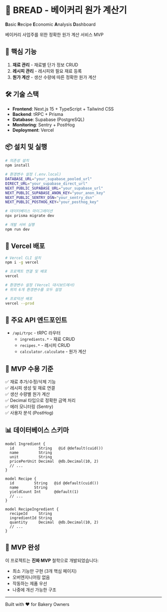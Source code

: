# 🍞 BREAD - 베이커리 원가 계산기

**B**asic **R**ecipe **E**conomic **A**nalysis **D**ashboard

베이커리 사업주를 위한 정확한 원가 계산 서비스 MVP

## 🚀 핵심 기능

1. **재료 관리** - 재료별 단가 정보 CRUD
2. **레시피 관리** - 레시피와 필요 재료 등록
3. **원가 계산** - 생산 수량에 따른 정확한 원가 계산

## 🛠️ 기술 스택

- **Frontend**: Next.js 15 + TypeScript + Tailwind CSS
- **Backend**: tRPC + Prisma
- **Database**: Supabase (PostgreSQL)
- **Monitoring**: Sentry + PostHog
- **Deployment**: Vercel

## 📦 설치 및 실행

```bash
# 의존성 설치
npm install

# 환경변수 설정 (.env.local)
DATABASE_URL="your_supabase_pooled_url"
DIRECT_URL="your_supabase_direct_url"
NEXT_PUBLIC_SUPABASE_URL="your_supabase_url"
NEXT_PUBLIC_SUPABASE_ANON_KEY="your_anon_key"
NEXT_PUBLIC_SENTRY_DSN="your_sentry_dsn"
NEXT_PUBLIC_POSTHOG_KEY="your_posthog_key"

# 데이터베이스 마이그레이션
npx prisma migrate dev

# 개발 서버 실행
npm run dev
```

## 🚀 Vercel 배포

```bash
# Vercel CLI 설치
npm i -g vercel

# 프로젝트 연결 및 배포
vercel

# 환경변수 설정 (Vercel 대시보드에서)
# 위의 6개 환경변수를 모두 설정

# 프로덕션 배포
vercel --prod
```

## 📝 주요 API 엔드포인트

- `/api/trpc` - tRPC 라우터
  - `ingredients.*` - 재료 CRUD
  - `recipes.*` - 레시피 CRUD
  - `calculator.calculate` - 원가 계산

## 🎯 MVP 수용 기준

✅ 재료 추가/수정/삭제 기능  
✅ 레시피 생성 및 재료 연결  
✅ 생산 수량별 원가 계산  
✅ Decimal 타입으로 정확한 금액 처리  
✅ 에러 모니터링 (Sentry)  
✅ 사용자 분석 (PostHog)  

## 📊 데이터베이스 스키마

```prisma
model Ingredient {
  id           String   @id @default(cuid())
  name         String
  unit         String
  pricePerUnit Decimal  @db.Decimal(10, 2)
  // ...
}

model Recipe {
  id         String   @id @default(cuid())
  name       String
  yieldCount Int      @default(1)
  // ...
}

model RecipeIngredient {
  recipeId     String
  ingredientId String
  quantity     Decimal  @db.Decimal(10, 2)
  // ...
}
```

## 🏁 MVP 완성

이 프로젝트는 **진짜 MVP** 철학으로 개발되었습니다:
- 최소 기능만 구현 (3개 핵심 페이지)
- 오버엔지니어링 없음
- 작동하는 제품 우선
- 나중에 개선 가능한 구조

---

Built with ❤️ for Bakery Owners